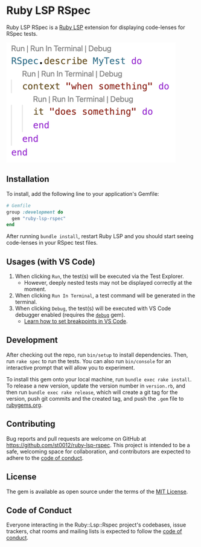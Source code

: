 # Ruby LSP RSpec

Ruby LSP RSpec is a [Ruby LSP](https://github.com/Shopify/ruby-lsp) extension for displaying code-lenses for RSpec tests.

![Screenshot of the code lenses](/misc/example.png)

## Installation

To install, add the following line to your application's Gemfile:

```ruby
# Gemfile
group :development do
  gem "ruby-lsp-rspec"
end
```

After running `bundle install`, restart Ruby LSP and you should start seeing code-lenses in your RSpec test files.

## Usages (with VS Code)

1. When clicking `Run`, the test(s) will be executed via the Test Explorer.
    - However, deeply nested tests may not be displayed correctly at the moment.
2. When clicking `Run In Terminal`, a test command will be generated in the terminal.
3. When clicking `Debug`, the test(s) will be executed with VS Code debugger enabled (requires the [`debug`](https://github.com/ruby/debug) gem).
    - [Learn how to set breakpoints in VS Code](https://code.visualstudio.com/docs/editor/debugging#_breakpoints).


## Development

After checking out the repo, run `bin/setup` to install dependencies. Then, run `rake spec` to run the tests. You can also run `bin/console` for an interactive prompt that will allow you to experiment.

To install this gem onto your local machine, run `bundle exec rake install`. To release a new version, update the version number in `version.rb`, and then run `bundle exec rake release`, which will create a git tag for the version, push git commits and the created tag, and push the `.gem` file to [rubygems.org](https://rubygems.org).

## Contributing

Bug reports and pull requests are welcome on GitHub at https://github.com/st0012/ruby-lsp-rspec. This project is intended to be a safe, welcoming space for collaboration, and contributors are expected to adhere to the [code of conduct](https://github.com/st0012/ruby-lsp-rspec/blob/main/CODE_OF_CONDUCT.md).

## License

The gem is available as open source under the terms of the [MIT License](https://opensource.org/licenses/MIT).

## Code of Conduct

Everyone interacting in the Ruby::Lsp::Rspec project's codebases, issue trackers, chat rooms and mailing lists is expected to follow the [code of conduct](https://github.com/st0012/ruby-lsp-rspec/blob/main/CODE_OF_CONDUCT.md).
